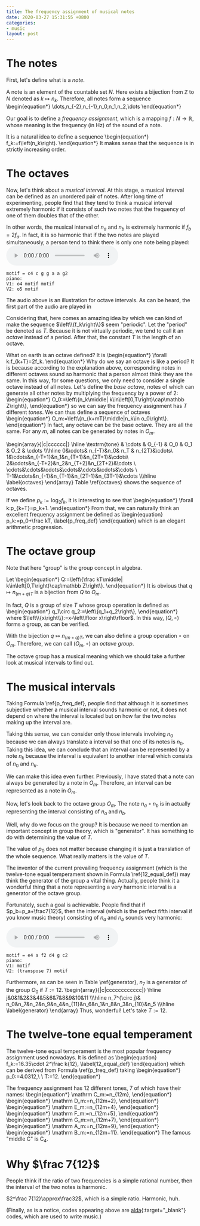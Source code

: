 ```yaml
---
title: The frequency assignment of musical notes
date: 2020-03-27 15:31:55 +0800
categories:
- music
layout: post
---
```


# The notes

First, let's define what is a *note*.

A note is an element of the countable set $N$.
Here exists a bijection from $\mathbb Z$ to $N$ denoted as
$k\mapsto n_k$. Therefore, all notes form a sequence
\begin{equation\*}
    \dots,n_{-2},n_{-1},n_0,n_1,n_2,\dots
\end{equation\*}

Our goal is to define a *frequency assignment*, which is a mapping
$f:N\rightarrow\mathbb R$, whose meaning is the frequency (in Hz)
of the sound of a note.

It is a natural idea to define a sequence
\begin{equation\*}
    f_k:=f\left(n_k\right).
\end{equation\*}
It makes sense that the sequence is in strictly increasing order.

# The octaves

Now, let's think about a *musical interval*. At this stage, a
musical interval can be defined as an unordered pair of notes.
After long time of experimenting, people find that they tend to
think a musical interval extremely harmonic if it consists of
such two notes that the frequency of one of them doubles that of
the other.

In other words, the musical interval of $n_a$ and $n_b$ is
extremely harmonic if $f_b=2f_a$. In fact, it is so harmonic that
if the two notes are played simultaneously, a person tend to
think there is only one note being played:
<audio controls>
    <source src="/assets/audios/octave_interval.mp3"
    type="audio/mpeg">
(Your browser does not support the audio element.)
</audio>
```
motif = c4 c g g a a g2
piano:
V1: o4 motif motif
V2: o5 motif
```
The audio above is an illustration for octave intervals.
As can be heard, the first part of the audio are played in

Considering that, here comes an amazing idea by which we can kind
of make the sequence $\left\\{f_k\right\\}$ seem "periodic".
Let the "period" be denoted as $T$. Because it is not virtually
periodic, we tend to call it an *octave* instead of a period.
After that, the constant $T$ is the length of an octave.

What on earth is an octave defined? It is
\begin{equation\*}
    \forall k:f_{k+T}=2f_k.
\end{equation\*}
Why do we say an octave is like a period? It is because according
to the explanation above, corresponding notes in different octaves
sound so harmonic that a person almost think they are the same.
In this way, for some questions, we only need to consider
a single octave instead of all notes.
Let's define the *base octave*, notes of which can generate all
other notes by multiplying the frequency by a power of 2:
\begin{equation\*}
    O_0:=\left\\{n_k\middle|
    k\in\left[0,T\right)\cap\mathbb Z\right\\},
\end{equation\*}
so we can say the frequency assignment has $T$ different *tones*.
We can thus define a sequence of octaves
\begin{equation\*}
    O_m:=\left\\{n_{k+mT}\middle|n_k\in o_0\right\\}.
\end{equation\*}
In fact, any octave can be the base octave. They are all the same.
For any $m$, all notes can be generated by notes in $O_m$.

\begin{array}{|c|cccccc|}
    \hline
    \textrm{tone} & \cdots & O_{-1} & O_0 & O_1 & O_2 & \cdots
    \\\\\hline
    0&\cdots& n_{-T}&n_0& n_T & n_{2T}&\cdots\\\
    1&\cdots&n_{-T+1}&n_1&n_{T+1}&n_{2T+1}&\cdots\\\
    2&\cdots&n_{-T+2}&n_2&n_{T+2}&n_{2T+2}&\cdots
    \\\
    \cdots&\cdots&\cdots&\cdots&\cdots&\cdots&\cdots
    \\\
    T-1&\cdots&n_{-1}&n_{T-1}&n_{2T-1}&n_{3T-1}&\cdots
    \\\\\hline
    \label{octaves}
\end{array}
Table \ref{octaves} shows the sequence of octaves.

If we define $p_k:=\log_2f_k$, it is interesting to see that
\begin{equation\*}
    \forall k:p_{k+T}=p_k+1.
\end{equation\*}
From that, we can naturally think an excellent frequency
assignment be defined as
\begin{equation}
    p_k:=p_0+\frac kT,
    \label{p_freq_def}
\end{equation}
which is an elegant arithmetic progression.

# The octave group

Note that here "group" is the group concept in algebra.

Let
\begin{equation\*}
    Q:=\left\\{\frac kT\middle|
    k\in\left[0,T\right)\cap\mathbb Z\right\\}.
\end{equation\*}
It is obvious that $q\mapsto n_{\left(m+q\right)T}$
is a bijection from $Q$ to $O_m$.

In fact, $Q$ is a group of size $T$ whose group operation is
defined as
\begin{equation\*}
    q_1\circ q_2:=\left\\{q_1+q_2\right\\},
\end{equation\*}
where $\left\\{x\right\\}:=x-\left\lfloor x\right\rfloor$.
In this way, $\left(Q,\circ\right)$ forms a group, as can
be verified.

With the bijection $q\mapsto n_{\left(m+q\right)T}$, we can
also define a group operation $\circ$ on $O_m$.
Therefore, we can call $\left(O_m,\circ\right)$
an *octave group*.

The octave group has a musical meaning which
we should take a further look at musical intervals to find out.

# The musical intervals

Taking Formula \ref{p_freq_def}, people find that although
it is sometimes subjective whether a musical interval sounds
harmonic or not, it does not depend on where the interval is
located but on how far the two notes making up the interval are.

Taking this sense, we can consider only those intervals involving
$n_0$ because we can always translate a interval so that one of
its notes is $n_0$. Taking this idea, we can conclude that an
interval can be represented by a note $n_k$ because
the interval is equivalent to another interval
which consists of $n_0$ and $n_k$.

We can make this idea even further. Previously, I have stated
that a note can always be generated by a note in $O_m$. Therefore,
an interval can be represented as a note in $O_m$.

Now, let's look back to the octave group $O_m$. The note
$n_a\circ n_b$ is in actually representing the interval
consisting of $n_a$ and $n_b$.

Well, why do we focus on the group? It is because we need to
mention an important concept in group theory,
which is "generator". It has something to do with determining
the value of $T$.

The value of $p_0$ does not matter because changing it is just a
translation of the whole sequence. What really matters is the
value of $T$.

The inventor of the current prevailing frequency assignment
(which is the twelve-tone equal temperament shown in
Formula \ref{12_equal_def}) may think the generator of the group
a vital thing.
Actually, people think it a wonderful thing that a note
representing a very harmonic interval is a generator of the
octave group.

Fortunately, such a goal is achievable. People find that if
$p_b=p_a+\frac7{12}$, then the interval
(which is the perfect fifth interval if you know music theory)
consisting of $n_a$ and $n_b$ sounds very harmonic:

<audio controls>
    <source src="/assets/audios/fifth_interval.mp3"
    type="audio/mpeg">
(Your browser does not support the audio element.)
</audio>

```
motif = e4 a f2 d4 g c2
piano:
V1: motif
V2: (transpose 7) motif
```

Furthermore, as can be seen in Table \ref{generator},
$n_7$ is a generator of the group $O_0$ if $T:=12$.
\begin{array}{|c|cccccccccccc|}
    \hline
    j&0&1&2&3&4&5&6&7&8&9&10&11
    \\\\\hline
    n_7^{\circ j}&
    n_0&n_7&n_2&n_9&n_4&n_{11}&n_6&n_1&n_8&n_3&n_{10}&n_5
    \\\\\hline
    \label{generator}
\end{array}
Thus, wonderful! Let's take $T:=12$.

# The twelve-tone equal temperament

The twelve-tone equal temperament is the most popular
frequency assignment used nowadays. It is defined as
\begin{equation}
    f_k:=16.35\cdot 2^\frac k{12},
    \label{12_equal_def}
\end{equation}
which can be derived from Formula \ref{p_freq_def} taking
\begin{equation\*}
    p_0:=4.0312,\ \ T:=12.
\end{equation\*}

The frequency assignment has $12$ different tones, $7$ of which
have their names:
\begin{equation\*}
    \mathrm C_m:=n_{12m},
\end{equation\*}
\begin{equation\*}
    \mathrm D_m:=n_{12m+2},
\end{equation\*}
\begin{equation\*}
    \mathrm E_m:=n_{12m+4},
\end{equation\*}
\begin{equation\*}
    \mathrm F_m:=n_{12m+5},
\end{equation\*}
\begin{equation\*}
    \mathrm G_m:=n_{12m+7},
\end{equation\*}
\begin{equation\*}
    \mathrm A_m:=n_{12m+9},
\end{equation\*}
\begin{equation\*}
    \mathrm B_m:=n_{12m+11}.
\end{equation\*}
The famous "middle C" is $\mathrm C_4$.

# Why $\frac 7{12}$

People think if the ratio of two frequencies is a simple
rational number, then the interval of the two notes is harmonic.

$2^\frac 7{12}\approx\frac32$, which is a simple ratio.
Harmonic, huh.

(Finally, as is a notice, codes appearing above are
[alda](https://alda.io/){:target="_blank"} codes,
which are used to write music.)
